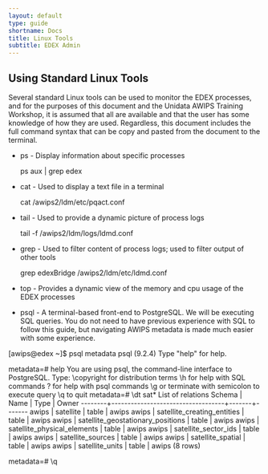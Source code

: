 ```yaml
---
layout: default
type: guide
shortname: Docs
title: Linux Tools
subtitle: EDEX Admin
---
```




## Using Standard Linux Tools 

Several standard Linux tools can be used to monitor the EDEX  processes, and for the purposes of this document and the Unidata AWIPS Training Workshop, it is assumed that all are available and that the user has some knowledge of how they are used.  Regardless, this document includes the full command syntax that can be copy and pasted from the document to the terminal.



* ps - Display information about specific processes 

  ps aux | grep edex


* cat - Used to display a text file in a terminal 

  cat /awips2/ldm/etc/pqact.conf

* tail - Used to provide a dynamic picture of process logs 

  tail -f /awips2/ldm/logs/ldmd.conf
  
* grep - Used to filter content of process logs; used to filter output of other tools 

  grep edexBridge /awips2/ldm/etc/ldmd.conf

* top - Provides a dynamic view of the memory and cpu usage of the EDEX processes 

* psql - A terminal-based front-end to PostgreSQL.  We will be executing SQL queries.  You do not need to have previous experience with SQL to follow this guide, but navigating AWIPS metadata is made much easier with some experience.


 [awips@edex ~]$ psql metadata
  psql (9.2.4)
  Type "help" for help.
  
  metadata=# help
  You are using psql, the command-line interface to PostgreSQL.
  Type:  \copyright for distribution terms
         \h for help with SQL commands
         \? for help with psql commands
         \g or terminate with semicolon to execute query
         \q to quit
  metadata=# \dt sat*
                       List of relations
   Schema |               Name                | Type  | Owner 
  --------+-----------------------------------+-------+-------
   awips  | satellite                         | table | awips
   awips  | satellite_creating_entities       | table | awips
   awips  | satellite_geostationary_positions | table | awips
   awips  | satellite_physical_elements       | table | awips
   awips  | satellite_sector_ids              | table | awips
   awips  | satellite_sources                 | table | awips
   awips  | satellite_spatial                 | table | awips
   awips  | satellite_units                   | table | awips
  (8 rows)
  
  metadata=# \q




